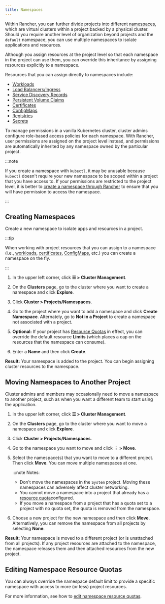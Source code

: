 ```yaml
---
title: Namespaces
---
```


<head>
  <link rel="canonical" href="https://ranchermanager.docs.rancher.com/how-to-guides/new-user-guides/manage-namespaces"/>
</head>

Within Rancher, you can further divide projects into different [namespaces](https://kubernetes.io/docs/concepts/overview/working-with-objects/namespaces/), which are virtual clusters within a project backed by a physical cluster. Should you require another level of organization beyond projects and the `default` namespace, you can use multiple namespaces to isolate applications and resources.

Although you assign resources at the project level so that each namespace in the project can use them, you can override this inheritance by assigning resources explicitly to a namespace.

Resources that you can assign directly to namespaces include:

- [Workloads](kubernetes-resources-setup/workloads-and-pods/workloads-and-pods.md)
- [Load Balancers/Ingress](kubernetes-resources-setup/load-balancer-and-ingress-controller/load-balancer-and-ingress-controller.md)
- [Service Discovery Records](kubernetes-resources-setup/create-services.md)
- [Persistent Volume Claims](manage-clusters/create-kubernetes-persistent-storage/create-kubernetes-persistent-storage.md)
- [Certificates](kubernetes-resources-setup/encrypt-http-communication.md)
- [ConfigMaps](kubernetes-resources-setup/configmaps.md)
- [Registries](kubernetes-resources-setup/kubernetes-and-docker-registries.md)
- [Secrets](kubernetes-resources-setup/secrets.md)

To manage permissions in a vanilla Kubernetes cluster, cluster admins configure role-based access policies for each namespace. With Rancher, user permissions are assigned on the project level instead, and permissions are automatically inherited by any namespace owned by the particular project.

:::note

If you create a namespace with `kubectl`, it may be unusable because `kubectl` doesn't require your new namespace to be scoped within a project that you have access to. If your permissions are restricted to the project level, it is better to [create a namespace through Rancher](manage-namespaces.md) to ensure that you will have permission to access the namespace.

:::

## Creating Namespaces

Create a new namespace to isolate apps and resources in a project.

:::tip

When working with project resources that you can assign to a namespace (i.e., [workloads](kubernetes-resources-setup/workloads-and-pods/deploy-workloads.md), [certificates](kubernetes-resources-setup/encrypt-http-communication.md), [ConfigMaps](kubernetes-resources-setup/configmaps.md), etc.) you can create a namespace on the fly.

:::

1. In the upper left corner, click **☰ > Cluster Management**.
1. On the **Clusters** page, go to the cluster where you want to create a namespace and click **Explore**.
1. Click **Cluster > Projects/Namespaces**.
1. Go to the project where you want to add a namespace and click **Create Namespace**. Alternately, go to **Not in a Project** to create a namespace not associated with a project.

1. **Optional:** If your project has [Resource Quotas](../advanced-user-guides/manage-projects/manage-project-resource-quotas/manage-project-resource-quotas.md) in effect, you can override the default resource **Limits** (which places a cap on the resources that the namespace can consume).

1. Enter a **Name** and then click **Create**.

**Result:** Your namespace is added to the project. You can begin assigning cluster resources to the namespace.

## Moving Namespaces to Another Project

Cluster admins and members may occasionally need to move a namespace to another project, such as when you want a different team to start using the application.

1. In the upper left corner, click **☰ > Cluster Management**.
1. On the **Clusters** page, go to the cluster where you want to move a namespace and click **Explore**.
1. Click **Cluster > Projects/Namespaces**.
1. Go to the namespace you want to move and click **⋮ > Move**.

1. Select the namespace(s) that you want to move to a different project. Then click **Move**. You can move multiple namespaces at one.

    :::note Notes:

    - Don't move the namespaces in the `System` project. Moving these namespaces can adversely affect cluster networking.
    - You cannot move a namespace into a project that already has a [resource quota](../advanced-user-guides/manage-projects/manage-project-resource-quotas/manage-project-resource-quotas.md)configured.
    - If you move a namespace from a project that has a quota set to a project with no quota set, the quota is removed from the namespace.

1. Choose a new project for the new namespace and then click **Move**. Alternatively, you can remove the namespace from all projects by selecting **None**.

**Result:** Your namespace is moved to a different project (or is unattached from all projects). If any project resources are attached to the namespace, the namespace releases them and then attached resources from the new project.

## Editing Namespace Resource Quotas

You can always override the namespace default limit to provide a specific namespace with access to more (or less) project resources.

For more information, see how to [edit namespace resource quotas](../advanced-user-guides/manage-projects/manage-project-resource-quotas/override-default-limit-in-namespaces.md).